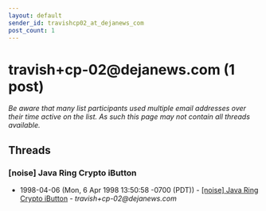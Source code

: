 ```yaml
---
layout: default
sender_id: travishcp02_at_dejanews_com
post_count: 1
---
```


# travish+cp-02<span>@</span>dejanews.com (1 post)

_Be aware that many list participants used multiple email addresses over their time active on the list. As such this page may not contain all threads available._

## Threads

### [noise] Java Ring Crypto iButton
+ 1998-04-06 (Mon, 6 Apr 1998 13:50:58 -0700 (PDT)) - [[noise] Java Ring Crypto iButton](/archive/1998/04/ebe814c63362eedd9299571b085780cc8b7c5ee59bb970c153e2b2e8fa29317a) - _travish+cp-02@dejanews.com_

